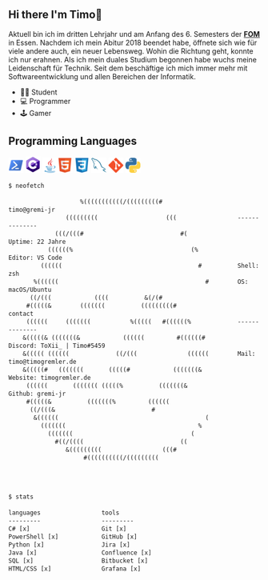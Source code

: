 ## Hi there I'm Timo👋

Aktuell bin ich im dritten Lehrjahr und am Anfang des 6. Semesters der <b><a href="https://www.fom.de">FOM</b></a> in Essen. Nachdem ich mein Abitur 2018 beendet habe, öffnete sich wie für viele andere auch, ein neuer Lebensweg. Wohin die Richtung geht, konnte ich nur erahnen. Als ich mein duales Studium begonnen habe wuchs meine Leidenschaft für Technik. Seit dem beschäftige ich mich immer mehr mit Softwareentwicklung und allen Bereichen der Informatik.

- 👨‍🎓 Student 
- 💻 Programmer 
- 🕹 Gamer 

## Programming Languages

  <img src = './images/posh.png' width='30'/> <img src = './images/C_Sharp_logo.svg' width='30'/> <img src = './images/java.svg' width='30'/><img src = './images/html.svg' width='30'/> <img src = './images/css.svg' width='30'/> <img src = './images/sql.svg' width='30'/> <img src = './images/git.svg' width='30'/>  <img src = './images/python2.png' height='30'/>


```console
$ neofetch
                                                            
                    %(((((((((((/(((((((((#                     timo@gremi-jr
                (((((((((                   (((                 --------------
             (((/(((#                           #(              Uptime: 22 Jahre
           ((((((%                                 (%           Editor: VS Code
         ((((((                                      #          Shell: zsh
       %((((((                                         #        OS: macOS/Ubuntu
      ((/(((            ((((          &(/(#                     
     #(((((&        (((((((          (((((((((#                 contact
     ((((((     (((((((           %(((((   #((((((%             --------------
    &(((((& (((((((&            ((((((         #((((((#         Discord: ToXii_ | Timo#5459
    &((((( ((((((             ((/(((              ((((((        Mail: timo@timogremler.de
    &(((((#   (((((((       (((((#            (((((((&          Website: timogremler.de
     ((((((       ((((((( (((((%          (((((((&              Github: gremi-jr
     #(((((&          (((((((%         ((((((               
      ((/(((&                           #                   
       &((((((                                         (    
         (((((((                                     %      
           (((((((                                 (        
             #((/((((                           ((          
                &(((((((((                 (((#             
                     #((((((((((/(((((((((                  
                                                            
                                                                            
                   
```                                                                                

```console
$ stats

languages                 tools
---------                 ---------
C# [x]                    Git [x] 
PowerShell [x]            GitHub [x]
Python [x]                Jira [x]
Java [x]                  Confluence [x]
SQL [x]                   Bitbucket [x]
HTML/CSS [x]              Grafana [x]
```

                                                            

